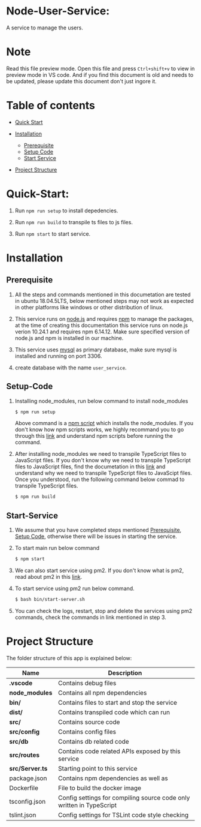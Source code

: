 # Node-User-Service:

A service to manage the users. 

# Note
 Read this file preview mode. Open this file and press `Ctrl+shift+v` to view in preview mode in VS code. And if you find this document is old and needs to be updated, please update this document don't just ingore it.
 
# Table of contents
  * [Quick Start](#Quick-Start)

  * [Installation](#Installation)
    * [Prerequisite](#prerequisite)
    * [Setup Code](#Setup-Code)
    * [Start Service](#Start-Service)

  * [Project Structure](#Project-Structure)

# Quick-Start:

1. Run `npm run setup` to install depedencies.

2. Run `npm run build` to transpile ts files to js files.

3. Run `npm start` to start service.


# Installation
## Prerequisite
1. All the steps and commands mentioned in this documetation are tested in ubuntu 18.04.5LTS, below mentioned steps may not work as expected in other platforms like windows or other distribution of linux.

2. This service runs on [node.js](https://nodejs.org/en/) and requires [npm](https://www.npmjs.com/) to manage the packages, at the time of creating this documentation this service runs on node.js verion 10.24.1 and requires npm 6.14.12. Make sure specified version of node.js and npm is installed in our machine.

3. This service uses [mysql](https://www.mysql.com/) as primary database, make sure mysql is installed and running on port 3306.

4. create database with the name `user_service`.

## Setup-Code

1. Installing node_modules, run below command to install node_modules

    ```bash
    $ npm run setup
    ```

    Above command is a [npm script](https://docs.npmjs.com/cli/v7/using-npm/scripts) which installs the node_modules. If you don't know how npm scripts works, we highly recommand you to go through this [link](https://docs.npmjs.com/cli/v7/using-npm/scripts) and understand npm scripts before running the command.

5. After installing node_modules we need to transpile TypeScript files to JavaScript files. If you don't know why we need to transpile TypeScript files to JavaScript files, find the documetation in this [link](https://www.typescriptlang.org/) and understand why we need to transpile TypeScript files to JavaScipt files. Once you understood, run the following command below commad to transpile TypeScript files.

    ```bash
    $ npm run build
    ```

## Start-Service

1. We assume that you have completed steps mentioned [Prerequisite](#prerequisite), [Setup Code](#Setup-Code), otherwise there will be issues in starting the service.

2. To start main run below command

    ```bash
    $ npm start
    ```
3. We can also start service using pm2. If you don't know what is pm2, read about pm2 in this [link](https://pm2.keymetrics.io/).

4. To start service using pm2 run below command.
    ```bash
    $ bash bin/start-server.sh
    ```

5. You can check the logs, restart, stop and delete the services using pm2 commands, check the commands in link mentioned in step  3.


# Project Structure
The folder structure of this app is explained below:

| Name | Description |
| ------------------------  | --------------------------------------------------------------------------------------------- |
| **.vscode**               | Contains debug files |
| **node_modules**          | Contains all  npm dependencies |
| **bin/**                  | Contains files to start and stop the service |
| **dist/**                 | Contains transpiled code which can run |
| **src/**                  | Contains source code|
| **src/config**            | Contains config files|  
| **src/db**                | Contains db related code|
| **src/routes**            | Contains code related APIs exposed by this service|                   
| **src/Server.ts**         | Starting point to this service | 
| package.json              | Contains npm dependencies as well as |
| Dockerfile                | File to build the docker image |
| tsconfig.json             | Config settings for compiling source code only written in TypeScript |
| tslint.json               | Config settings for TSLint code style checking |
